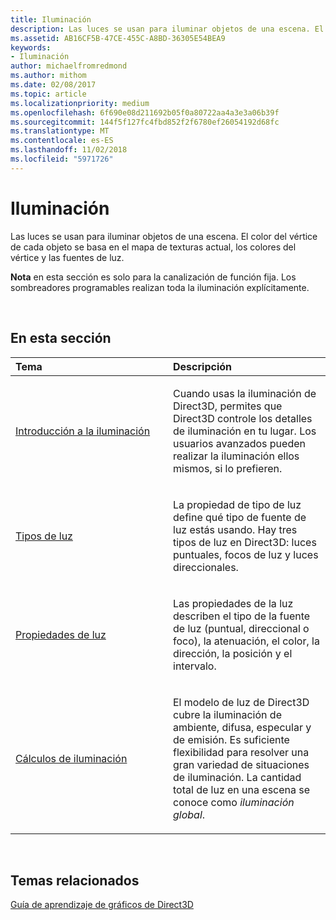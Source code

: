 ```yaml
---
title: Iluminación
description: Las luces se usan para iluminar objetos de una escena. El color del vértice de cada objeto se basa en el mapa de texturas actual, los colores del vértice y las fuentes de luz.
ms.assetid: AB16CF5B-47CE-455C-A8BD-36305E54BEA9
keywords:
- Iluminación
author: michaelfromredmond
ms.author: mithom
ms.date: 02/08/2017
ms.topic: article
ms.localizationpriority: medium
ms.openlocfilehash: 6f690e08d211692b05f0a80722aa4a3e3a06b39f
ms.sourcegitcommit: 144f5f127fc4fbd852f2f6780ef26054192d68fc
ms.translationtype: MT
ms.contentlocale: es-ES
ms.lasthandoff: 11/02/2018
ms.locfileid: "5971726"
---
```

# <a name="lighting"></a>Iluminación


Las luces se usan para iluminar objetos de una escena. El color del vértice de cada objeto se basa en el mapa de texturas actual, los colores del vértice y las fuentes de luz.

**Nota**  en esta sección es solo para la canalización de función fija. Los sombreadores programables realizan toda la iluminación explícitamente.

 

## <a name="span-idin-this-sectionspanin-this-section"></a><span id="in-this-section"></span>En esta sección


<table>
<colgroup>
<col width="50%" />
<col width="50%" />
</colgroup>
<thead>
<tr class="header">
<th align="left">Tema</th>
<th align="left">Descripción</th>
</tr>
</thead>
<tbody>
<tr class="odd">
<td align="left"><p><a href="lighting-overview.md">Introducción a la iluminación</a></p></td>
<td align="left"><p>Cuando usas la iluminación de Direct3D, permites que Direct3D controle los detalles de iluminación en tu lugar. Los usuarios avanzados pueden realizar la iluminación ellos mismos, si lo prefieren.</p></td>
</tr>
<tr class="even">
<td align="left"><p><a href="light-types.md">Tipos de luz</a></p></td>
<td align="left"><p>La propiedad de tipo de luz define qué tipo de fuente de luz estás usando. Hay tres tipos de luz en Direct3D: luces puntuales, focos de luz y luces direccionales.</p></td>
</tr>
<tr class="odd">
<td align="left"><p><a href="light-properties.md">Propiedades de luz</a></p></td>
<td align="left"><p>Las propiedades de la luz describen el tipo de la fuente de luz (puntual, direccional o foco), la atenuación, el color, la dirección, la posición y el intervalo.</p></td>
</tr>
<tr class="even">
<td align="left"><p><a href="mathematics-of-lighting.md">Cálculos de iluminación</a></p></td>
<td align="left"><p>El modelo de luz de Direct3D cubre la iluminación de ambiente, difusa, especular y de emisión. Es suficiente flexibilidad para resolver una gran variedad de situaciones de iluminación. La cantidad total de luz en una escena se conoce como <em>iluminación global</em>.</p></td>
</tr>
</tbody>
</table>

 

## <a name="span-idrelated-topicsspanrelated-topics"></a><span id="related-topics"></span>Temas relacionados


[Guía de aprendizaje de gráficos de Direct3D](index.md)

 

 




